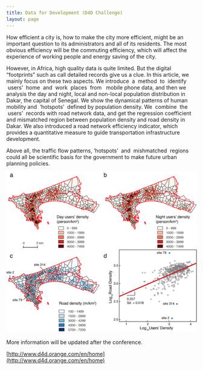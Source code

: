 ```yaml
---
title: Data for Development (D4D Challenge)
layout: page
---
```




How efficient a city is, how to make the city more efficient, might be an important question to its administrators and all of its residents. The most obvious efficiency will be the commuting efficiency, which will affect the experience of working people and energy saving of the city.

However, in Africa, high quality data is quite limited. But the digital “footprints” such as call detailed records give us a clue. In this article, we mainly focus on these two aspects. We introduce  a  method  to  identify  users’  home  and  work  places  from   mobile phone data, and then we analysis the day and night, local and non-local population distribution in Dakar, the capital of Senegal. We show the dynamical patterns of human mobility and  ‘hotspots’  defined by population density. We  combine  the  users’  records with road network data, and get the regression coefficient and mismatched region between population density and road density in Dakar. We also introduced a road network efficiency indicator, which provides a quantitative measure to guide transportation infrastructure development. 

Above all, the traffic flow patterns, ‘hotspots’  and  mishmatched  regions could all be scientific basis for the government to make future urban planning policies.

![figure3](/media/files/2015/01/figure3DayNightPop.png)

More information will be updated after the conference.

[http://www.d4d.orange.com/en/home](http://www.d4d.orange.com/en/home)